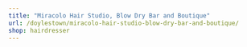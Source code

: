 ```yaml
---
title: "Miracolo Hair Studio, Blow Dry Bar and Boutique"
url: /doylestown/miracolo-hair-studio-blow-dry-bar-and-boutique/
shop: hairdresser
---
```

